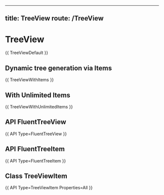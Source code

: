 
---
title: TreeView
route: /TreeView
---

# TreeView

{{ TreeViewDefault }}

## Dynamic tree generation via Items

{{ TreeViewWithItems }}

## With Unlimited Items

{{ TreeViewWithUnlimitedItems }}

## API FluentTreeView

{{ API Type=FluentTreeView }}

## API FluentTreeItem

{{ API Type=FluentTreeItem }}

## Class TreeViewItem

{{ API Type=TreeViewItem Properties=All }}
